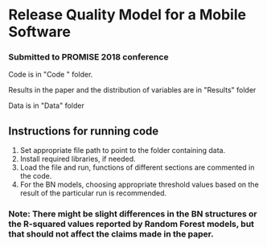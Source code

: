 # Release Quality Model for a Mobile Software

### Submitted to PROMISE 2018 conference

 Code is in "Code " folder.
 
 Results in the paper and the distribution of variables are in "Results" folder
 
 Data is in "Data" folder
 
 ## Instructions for running code
 
 1. Set appropriate file path to point to the folder containing data.
 1. Install required libraries, if needed.
 1. Load the file and run, functions of different sections are commented in the code.
 1. For the BN models, choosing appropriate threshold values based on the result of the particular run is recommended.

### Note: There might be slight differences in the BN structures or the R-squared values reported by Random Forest models, but that should not affect the claims made in the paper.
